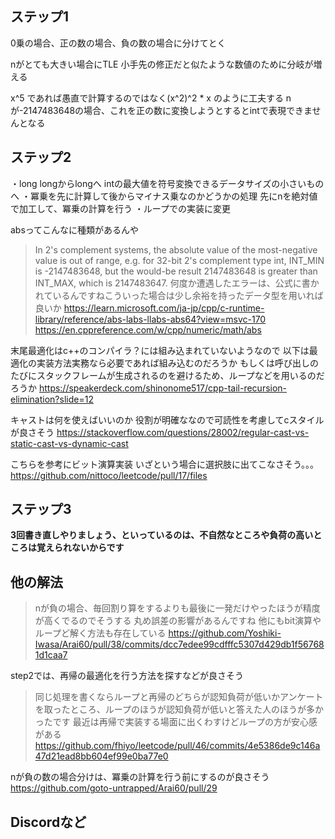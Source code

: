 ## ステップ1
0乗の場合、正の数の場合、負の数の場合に分けてとく

nがとても大きい場合にTLE
小手先の修正だと似たような数値のために分岐が増える

x^5 であれば愚直で計算するのではなく(x^2)^2 * x のように工夫する
nが-2147483648の場合、これを正の数に変換しようとするとintで表現できませんとなる

## ステップ2
・long longからlongへ intの最大値を符号変換できるデータサイズの小さいものへ
・冪乗を先に計算して後からマイナス乗なのかどうかの処理
  先にnを絶対値で加工して、冪乗の計算を行う
・ループでの実装に変更

absってこんなに種類があるんや
>In 2's complement systems, the absolute value of the most-negative value is out of range, e.g. for 32-bit 2's complement type int, INT_MIN is -2147483648, but the would-be result 2147483648 is greater than INT_MAX, which is 2147483647.
何度か遭遇したエラーは、公式に書かれているんですねこういった場合は少し余裕を持ったデータ型を用いれば良いか
https://learn.microsoft.com/ja-jp/cpp/c-runtime-library/reference/abs-labs-llabs-abs64?view=msvc-170
https://en.cppreference.com/w/cpp/numeric/math/abs


末尾最適化はc++のコンパイラ？には組み込まれていないようなので
以下は最適化の実装方法実務なら必要であれば組み込むのだろうか
もしくは呼び出しのたびにスタックフレームが生成されるのを避けるため、ループなどを用いるのだろうか
https://speakerdeck.com/shinonome517/cpp-tail-recursion-elimination?slide=12


キャストは何を使えばいいのか
役割が明確ななので可読性を考慮してcスタイルが良さそう
https://stackoverflow.com/questions/28002/regular-cast-vs-static-cast-vs-dynamic-cast

こちらを参考にビット演算実装
いざという場合に選択肢に出てこなさそう。。。
https://github.com/nittoco/leetcode/pull/17/files

## ステップ3
**3回書き直しやりましょう、といっているのは、不自然なところや負荷の高いところは覚えられないからです**

## 他の解法
>nが負の場合、毎回割り算をするよりも最後に一発だけやったほうが精度が高くでるのでそうする
丸め誤差の影響があるんですね
他にもbit演算やループど解く方法も存在している
https://github.com/Yoshiki-Iwasa/Arai60/pull/38/commits/dcc7edee99cdfffc5307d429db1f567681d1caa7

step2では、再帰の最適化を行う方法を探すなどが良さそう
>同じ処理を書くならループと再帰のどちらが認知負荷が低いかアンケートを取ったところ、ループのほうが認知負荷が低いと答えた人のほうが多かったです
最近は再帰で実装する場面に出くわすけどループの方が安心感がある
https://github.com/fhiyo/leetcode/pull/46/commits/4e5386de9c146a47d21ead8bb604ef99e0ba77e0

nが負の数の場合分けは、冪乗の計算を行う前にするのが良さそう
https://github.com/goto-untrapped/Arai60/pull/29

## Discordなど

